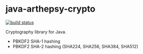 java-arthepsy-crypto
====================

[![build status](https://travis-ci.org/arthepsy/java-arthepsy-crypto.svg?branch=master)](https://travis-ci.org/arthepsy/java-arthepsy-crypto/)

Cryptography library for Java.  

* PBKDF2 SHA-1 hashing  
* PBKDF2 SHA-2 hashing (SHA224, SHA256, SHA384, SHA512)  

